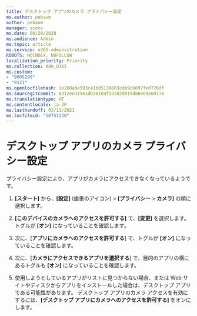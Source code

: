 ```yaml
---
title: デスクトップ アプリのカメラ プライバシー設定
ms.author: pebaum
author: pebaum
manager: scotv
ms.date: 08/20/2020
ms.audience: Admin
ms.topic: article
ms.service: o365-administration
ROBOTS: NOINDEX, NOFOLLOW
localization_priority: Priority
ms.collection: Adm_O365
ms.custom:
- "9005290"
- "9121"
ms.openlocfilehash: 1e288a6e593c41b05130883cdb9c6697fe0776df
ms.sourcegitcommit: 6312ee31561db36104f32282d019d069ede69174
ms.translationtype: HT
ms.contentlocale: ja-JP
ms.lasthandoff: 03/11/2021
ms.locfileid: "50751230"
---
```

# <a name="camera-privacy-settings-for-desktop-apps"></a>デスクトップ アプリのカメラ プライバシー設定

プライバシー設定により、アプリがカメラにアクセスできなくなっているようです。

1.  **[スタート]** から、**[設定]** (歯車のアイコン) > **[プライバシー** > **カメラ]** の順に選択します。

2.  **[このデバイスのカメラへのアクセスを許可する]** で、**[変更]** を選択します。 トグルが **[オン]** になっていることを確認します。

3.  次に、[**アプリにカメラへのアクセスを許可する**] で、トグルが **[オン]** になっていることを確認します。

4.  次に、[**カメラにアクセスできるアプリを選択する**] で、目的のアプリの横にあるトグルも **[オン]** になっていることを確認します。

5.  使用しようとしているアプリがリストに見つからない場合、または Web サイトやディスクからアプリをインストールした場合は、デスクトップ アプリである可能性があります。 デスクトップ アプリのカメラ アクセスを有効にするには、**[デスクトップ アプリにカメラへのアクセスを許可する]** をオンにします。